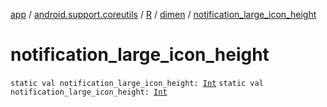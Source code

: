 [app](../../../index.md) / [android.support.coreutils](../../index.md) / [R](../index.md) / [dimen](index.md) / [notification_large_icon_height](.)

# notification_large_icon_height

`static val notification_large_icon_height: `[`Int`](https://kotlinlang.org/api/latest/jvm/stdlib/kotlin/-int/index.html)
`static val notification_large_icon_height: `[`Int`](https://kotlinlang.org/api/latest/jvm/stdlib/kotlin/-int/index.html)
